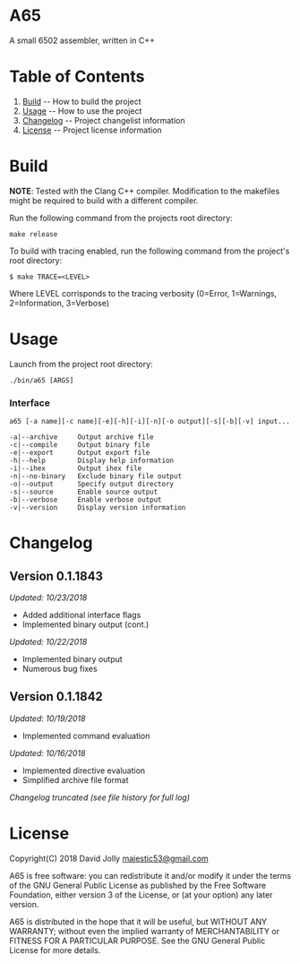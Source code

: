 A65
===

A small 6502 assembler, written in C++

Table of Contents
=================

1. [Build](https://github.com/majestic53/a65#build) -- How to build the project
2. [Usage](https://github.com/majestic53/a65#usage) -- How to use the project
3. [Changelog](https://github.com/majestic53/a65#changelog) -- Project changelist information
4. [License](https://github.com/majestic53/a65#license) -- Project license information

Build
=====

__NOTE__: Tested with the Clang C++ compiler. Modification to the makefiles might be required to build with a different compiler.

Run the following command from the projects root directory:

```
make release
```

To build with tracing enabled, run the following command from the project's root directory:

```
$ make TRACE=<LEVEL>
```

Where LEVEL corrisponds to the tracing verbosity (0=Error, 1=Warnings, 2=Information, 3=Verbose)

Usage
=====

Launch from the project root directory:

```
./bin/a65 [ARGS]
```

### Interface

```
a65 [-a name][-c name][-e][-h][-i][-n][-o output][-s][-b][-v] input...

-a|--archive     Output archive file
-c|--compile     Output binary file
-e|--export      Output export file
-h|--help        Display help information
-i|--ihex        Output ihex file
-n|--no-binary   Exclude binary file output
-o|--output      Specify output directory
-s|--source      Enable source output
-b|--verbose     Enable verbose output
-v|--version     Display version information
```

Changelog
=========

Version 0.1.1843
----------------
*Updated: 10/23/2018*

* Added additional interface flags
* Implemented binary output (cont.)

*Updated: 10/22/2018*

* Implemented binary output
* Numerous bug fixes

Version 0.1.1842
----------------
*Updated: 10/19/2018*

* Implemented command evaluation

*Updated: 10/16/2018*

* Implemented directive evaluation
* Simplified archive file format

*Changelog truncated (see file history for full log)*

License
=======

Copyright(C) 2018 David Jolly <majestic53@gmail.com>

A65 is free software: you can redistribute it and/or modify
it under the terms of the GNU General Public License as published by
the Free Software Foundation, either version 3 of the License, or
(at your option) any later version.

A65 is distributed in the hope that it will be useful,
but WITHOUT ANY WARRANTY; without even the implied warranty of
MERCHANTABILITY or FITNESS FOR A PARTICULAR PURPOSE.  See the
GNU General Public License for more details.
